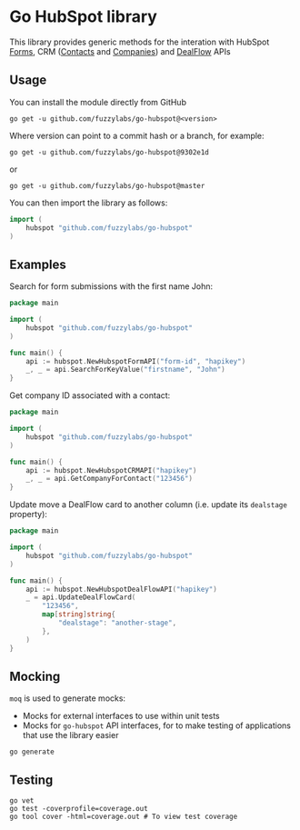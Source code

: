 # Go HubSpot library

This library provides generic methods for the interation with HubSpot [Forms](https://legacydocs.hubspot.com/docs/methods/forms/forms_overview), CRM ([Contacts](https://developers.hubspot.com/docs/api/crm/contacts) and [Companies](https://developers.hubspot.com/docs/api/crm/companies)) and [DealFlow](https://developers.hubspot.com/docs/api/crm/deals) APIs

## Usage
You can install the module directly from GitHub

```shell
go get -u github.com/fuzzylabs/go-hubspot@<version>
```

Where version can point to a commit hash or a branch, for example:

```shell
go get -u github.com/fuzzylabs/go-hubspot@9302e1d
```

or 

```shell
go get -u github.com/fuzzylabs/go-hubspot@master
```

You can then import the library as follows:
```go
import (
	hubspot "github.com/fuzzylabs/go-hubspot"
)
```

## Examples
Search for form submissions with the first name John:
```go
package main

import (
	hubspot "github.com/fuzzylabs/go-hubspot"
)

func main() {
	api := hubspot.NewHubspotFormAPI("form-id", "hapikey")
	_, _ = api.SearchForKeyValue("firstname", "John")
}
```

Get company ID associated with a contact:
```go
package main

import (
	hubspot "github.com/fuzzylabs/go-hubspot"
)

func main() {
	api := hubspot.NewHubspotCRMAPI("hapikey")
	_, _ = api.GetCompanyForContact("123456")
}
```

Update move a DealFlow card to another column (i.e. update its `dealstage` property):
```go
package main

import (
	hubspot "github.com/fuzzylabs/go-hubspot"
)

func main() {
	api := hubspot.NewHubspotDealFlowAPI("hapikey")
	_ = api.UpdateDealFlowCard(
		"123456",
		map[string]string{
			"dealstage": "another-stage",
        },
    )
}
```
## Mocking
`moq` is used to generate mocks:
* Mocks for external interfaces to use within unit tests
* Mocks for `go-hubspot` API interfaces, for to make testing of applications that use the library easier

```
go generate
```

## Testing
```
go vet
go test -coverprofile=coverage.out
go tool cover -html=coverage.out # To view test coverage
```
